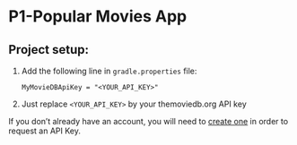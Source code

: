 # P1-Popular Movies App

Project setup:
--------------

 1. Add the following line in `gradle.properties` file:

	    MyMovieDBApiKey = "<YOUR_API_KEY>"

 2. Just replace `<YOUR_API_KEY>` by your themoviedb.org API key
 
 If you don’t already have an account, you will need to [create one](https://www.themoviedb.org/account/signup) in order to request an API Key.
